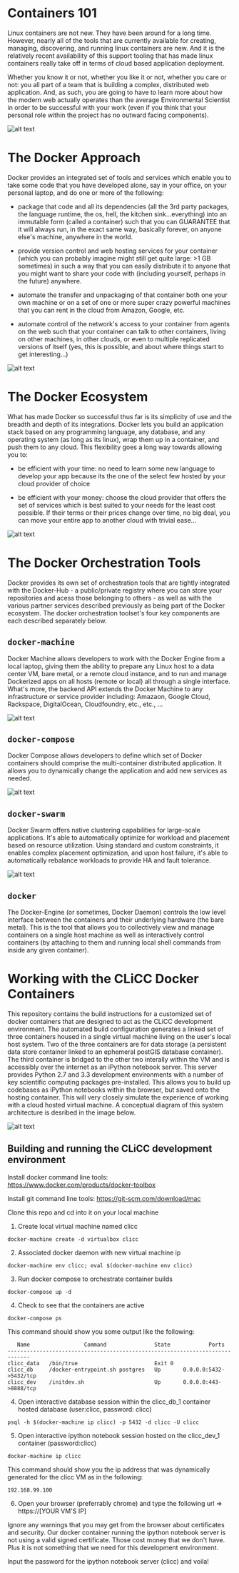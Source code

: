 # Containers 101

Linux containers are not new. They have been around for a long time. However, nearly all of the tools that are currently available for creating, managing, discovering, and running linux containers are new. And it is the relatively recent availability of this support tooling that has made linux containers really take off in terms of cloud based application deployment. 

Whether you know it or not, whether you like it or not, whether you care or not: you all part of a team that is building a complex, distributed web application. And, as such, you are going to have to learn more about how the modern web actually operates than the average Environmental Scientist in order to be successful with your work (even if you think that your personal role within the project has no outward facing components).

![alt text](https://github.com/ericdfournier/clicc/blob/master/src/common/images/vm-vs-docker.png "Containers vs. Virtual Machines")

# The Docker Approach

Docker provides an integrated set of tools and services which enable you to take some code that you have developed alone, say in your office, on your personal laptop, and do one or more of the following:

- package that code and all its dependencies (all the 3rd party packages, the language runtime, the os, hell, the kitchen sink...everything) into an immutable form (called a container) such that you can GUARANTEE that it will always run, in the exact same way, basically forever, on anyone else's machine, anywhere in the world. 

- provide version control and web hosting services for your container (which you can probably imagine might still get quite large: >1 GB sometimes) in such a way that you can easily distribute it to anyone that you might want to share your code with (including yourself, perhaps in the future) anywhere.

- automate the transfer and unpackaging of that container both one your own machine or on a set of one or more super crazy powerful machines that you can rent in the cloud from Amazon, Google, etc.

- automate control of the network's access to your container from agents on the web such that your container can talk to other containers, living on other machines, in other clouds, or even to multiple replicated versions of itself (yes, this is possible, and about where things start to get interesting...)

![alt text](https://github.com/ericdfournier/clicc/blob/master/src/common/images/docker_datacenter_toolchain.jpg "Docker Datacenter Toolchain and Services")

# The Docker Ecosystem

What has made Docker so successful thus far is its simplicity of use and the breadth and depth of its integrations. Docker lets you build an application stack based on any programming language, any database, and any operating system (as long as its linux), wrap them up in a container, and push them to any cloud. This flexibility goes a long way towards allowing you to: 

- be efficient with your time: no need to learn some new language to develop your app because its the one of the select few hosted by your cloud provider of choice

- be efficient with your money: choose the cloud provider that offers the set of services which is best suited to your needs for the least cost possible. If their terms or their prices change over time, no big deal, you can move your entire app to another cloud with trivial ease...

![alt text](https://github.com/ericdfournier/clicc/blob/master/src/common/images/docker-ecosystem.jpg "Docker Ecosystem")

# The Docker Orchestration Tools

Docker provides its own set of orchestration tools that are tightly integrated with the Docker-Hub - a public/private registry where you can store your repositories and acess those belonging to others - as well as with the various partner services described previously as being part of the Docker ecosystem. The docker orchestration toolset's four key components are each described separately below.

## ````docker-machine````

Docker Machine allows developers to work with the Docker Engine from a local laptop, giving them the ability to prepare any Linux host to a data center VM, bare metal, or a remote cloud instance, and to run and manage Dockerized apps on all hosts (remote or local) all through a single interface. What's more, the backend API extends the Docker Machine to any infrastructure or service provider including: Amazaon, Google Cloud, Rackspace, DigitalOcean, Cloudfoundry, etc., etc., ...

![alt text](https://github.com/ericdfournier/clicc/blob/master/src/common/images/docker-machine.png "Docker-Machine")

## ````docker-compose````

Docker Compose allows developers to define which set of Docker containers should comprise the multi-container distributed application. It allows you to dynamically change the application and add new services as needed.

![alt text](https://github.com/ericdfournier/clicc/blob/master/src/common/images/docker-compose.png "Docker-Compose")

## ````docker-swarm````

Docker Swarm offers native clustering capabilities for large-scale applications. It's able to automatically optimize for workload and placement based on resource utilization. Using standard and custom constraints, it enables complex placement optimization, and upon host failure, it's able to automatically rebalance workloads to provide HA and fault tolerance.

![alt text](https://github.com/ericdfournier/clicc/blob/master/src/common/images/docker-swarm.png "Docker-Swarm")

## ````docker````

The Docker-Engine (or sometimes, Docker Daemon) controls the low level interface between the containers and their underlying hardware (the bare metal). This is the tool that allows you to collectively view and manage containers on a single host machine as well as interactively control containers (by attaching to them and running local shell commands from inside any given container).

# Working with the CLiCC Docker Containers

This repository contains the build instructions for a customized set of docker containers that are designed to act as the CLiCC development environment. The automated build configuration generates a linked set of three containers housed in a single virtual machine living on the user's local host system. Two of the three containers are for data storage (a persistent data store container linked to an ephemeral postGIS database container). The third container is bridged to the other two interally within the VM and is accessibly over the internet as an iPython notebook server. This server provides Python 2.7 and 3.3 development environments with a number of key scientific computing packages pre-installed. This allows you to build up codebases as iPython notebooks within the browser, but saved onto the hosting container. This will very closely simulate the experience of working with a cloud hosted virtual machine. A conceptual diagram of this system architecture is desribed in the image below.

![alt text](https://github.com/ericdfournier/clicc/blob/master/src/common/images/dev-architecture.png "Development-Architecture")

## Building and running the CLiCC development environment

Install docker command line tools: https://www.docker.com/products/docker-toolbox

Install git command line tools: https://git-scm.com/download/mac

Clone this repo and cd into it on your local machine

1. Create local virtual machine named clicc

```
docker-machine create -d virtualbox clicc
```

2. Associated docker daemon with new virtual machine ip

```
docker-machine env clicc; eval $(docker-machine env clicc)
```

3. Run docker compose to orchestrate container builds

```
docker-compose up -d
```

4. Check to see that the containers are active

```
docker-compose ps
```

This command should show you some output like the following:

```
   Name                 Command               State            Ports
-----------------------------------------------------------------------------
clicc_data   /bin/true                        Exit 0
clicc_db     /docker-entrypoint.sh postgres   Up       0.0.0.0:5432->5432/tcp
clicc_dev    /initdev.sh                      Up       0.0.0.0:443->8888/tcp
```

4. Open interactive database session within the clicc_db_1 container hosted database (user:clicc, password: clicc)

```
psql -h $(docker-machine ip clicc) -p 5432 -d clicc -U clicc
```

5. Open interactive ipython notebook session hosted on the clicc_dev_1 container (password:clicc)

```
docker-machine ip clicc
```

This command should show you the ip address that was dynamically generated for the clicc VM as in the following:

```
192.168.99.100
```

6. Open your browser (preferrably chrome) and type the following url =>  https://[YOUR VM'S IP]

Ignore any warnings that you may get from the browser about certificates and security. Our docker container running the ipython notebook server is not using a valid signed certificate. Those cost money that we don't have. Plus it is not something that we need for this development environment.

Input the password for the ipython notebook server (clicc) and voila!